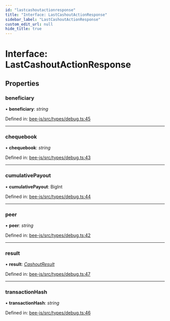 ```yaml
---
id: "lastcashoutactionresponse"
title: "Interface: LastCashoutActionResponse"
sidebar_label: "LastCashoutActionResponse"
custom_edit_url: null
hide_title: true
---
```


# Interface: LastCashoutActionResponse

## Properties

### beneficiary

• **beneficiary**: *string*

Defined in: [bee-js/src/types/debug.ts:45](https://github.com/ethersphere/bee-js/blob/8087a81/src/types/debug.ts#L45)

___

### chequebook

• **chequebook**: *string*

Defined in: [bee-js/src/types/debug.ts:43](https://github.com/ethersphere/bee-js/blob/8087a81/src/types/debug.ts#L43)

___

### cumulativePayout

• **cumulativePayout**: BigInt

Defined in: [bee-js/src/types/debug.ts:44](https://github.com/ethersphere/bee-js/blob/8087a81/src/types/debug.ts#L44)

___

### peer

• **peer**: *string*

Defined in: [bee-js/src/types/debug.ts:42](https://github.com/ethersphere/bee-js/blob/8087a81/src/types/debug.ts#L42)

___

### result

• **result**: [*CashoutResult*](cashoutresult.md)

Defined in: [bee-js/src/types/debug.ts:47](https://github.com/ethersphere/bee-js/blob/8087a81/src/types/debug.ts#L47)

___

### transactionHash

• **transactionHash**: *string*

Defined in: [bee-js/src/types/debug.ts:46](https://github.com/ethersphere/bee-js/blob/8087a81/src/types/debug.ts#L46)
